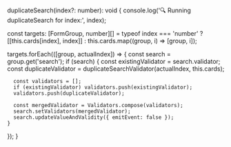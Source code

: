 duplicateSearch(index?: number): void {
  console.log('🔍 Running duplicateSearch for index:', index);

  const targets: [FormGroup, number][] = typeof index === 'number'
    ? [[this.cards[index], index]]
    : this.cards.map((group, i) => [group, i]);

  targets.forEach(([group, actualIndex]) => {
    const search = group.get('search');
    if (search) {
      const existingValidator = search.validator;
      const duplicateValidator = duplicateSearchValidator(actualIndex, this.cards);

      const validators = [];
      if (existingValidator) validators.push(existingValidator);
      validators.push(duplicateValidator);

      const mergedValidator = Validators.compose(validators);
      search.setValidators(mergedValidator);
      search.updateValueAndValidity({ emitEvent: false });
    }
  });
}